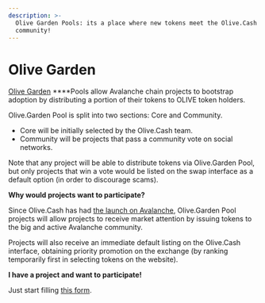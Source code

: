 ```yaml
---
description: >-
  Olive Garden Pools: its a place where new tokens meet the Olive.Cash
  community!
---
```


# Olive Garden

[Olive Garden](https://avax.olive.cash/pools) ****Pools allow Avalanche chain projects to bootstrap adoption by distributing a portion of their tokens to OLIVE token holders.

Olive.Garden Pool is split into two sections: Core and Community.

* Core will be initially selected by the Olive.Cash team.
* Community will be projects that pass a community vote on social networks.

Note that any project will be able to distribute tokens via Olive.Garden Pool, but only projects that win a vote would be listed on the swap interface as a default option \(in order to discourage scams\).

**Why would projects want to participate?**

Since Olive.Cash has had [the launch on Avalanche](https://olive-cash.medium.com/аnother-step-towards-moon-afeca5128022), Olive.Garden Pool projects will allow projects to receive market attention by issuing tokens to the big and active Avalanche community.

Projects will also receive an immediate default listing on the Olive.Cash interface, obtaining priority promotion on the exchange \(by ranking temporarily first in selecting tokens on the website\).  
  
**I have a project and want to participate!**  
  
Just start filling [this form](https://forms.gle/SUGbyUsMQip9uu1P8).

